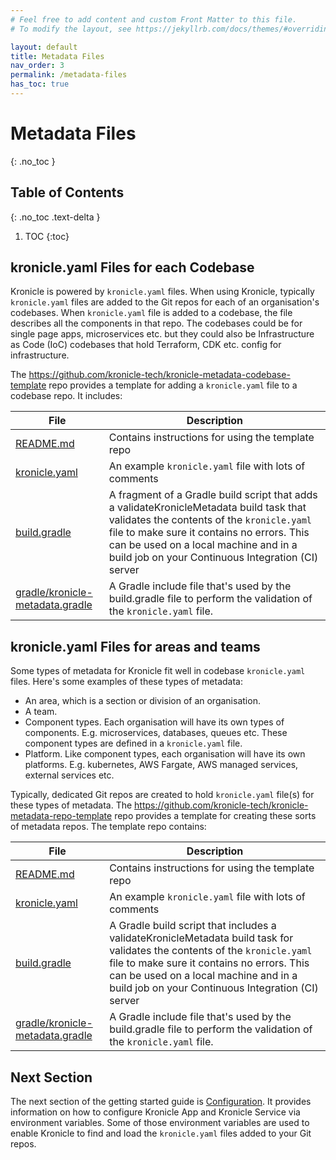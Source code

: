 ```yaml
---
# Feel free to add content and custom Front Matter to this file.
# To modify the layout, see https://jekyllrb.com/docs/themes/#overriding-theme-defaults

layout: default
title: Metadata Files
nav_order: 3
permalink: /metadata-files
has_toc: true
---
```


# Metadata Files
{: .no_toc }


## Table of Contents
{: .no_toc .text-delta }

1. TOC
   {:toc}


## kronicle.yaml Files for each Codebase 

Kronicle is powered by `kronicle.yaml` files.  When using Kronicle, typically `kronicle.yaml` files are added to the
Git repos for each of an organisation's codebases.  When `kronicle.yaml` file is added to a codebase, the file
describes all the components in that repo.  The codebases could be for single page apps, microservices etc. but they
could also be Infrastructure as Code (IoC) codebases that hold Terraform, CDK etc. config for infrastructure.    

The https://github.com/kronicle-tech/kronicle-metadata-codebase-template repo provides a template for adding a
`kronicle.yaml` file to a codebase repo.  It includes:

| File | Description |
|---|---|
| [README.md](https://github.com/kronicle-tech/kronicle-metadata-codebase-template/blob/main/README.md) | Contains instructions for using the template repo |
| [kronicle.yaml](https://github.com/kronicle-tech/kronicle-metadata-codebase-template/blob/main/kronicle.yaml) | An example `kronicle.yaml` file with lots of comments |
| [build.gradle](https://github.com/kronicle-tech/kronicle-metadata-codebase-template/blob/main/build.gradle) | A fragment of a Gradle build script that adds a validateKronicleMetadata build task that validates the contents of the `kronicle.yaml` file to make sure it contains no errors.  This can be used on a local machine and in a build job on your Continuous Integration (CI) server | 
| [gradle/kronicle-metadata.gradle](https://github.com/kronicle-tech/kronicle-metadata-codebase-template/blob/main/gradle/kronicle-metadata.gradle) | A Gradle include file that's used by the build.gradle file to perform the validation of the `kronicle.yaml` file.  | 


## kronicle.yaml Files for areas and teams

Some types of metadata for Kronicle fit well in codebase `kronicle.yaml` files.  Here's some examples of these types of
metadata:

* An area, which is a section or division of an organisation.  
* A team.  
* Component types.  Each organisation will have its own types of components.  E.g. microservices, databases, queues etc.  These component types are defined in a `kronicle.yaml` file.
* Platform.  Like component types, each organisation will have its own platforms.  E.g. kubernetes, AWS Fargate, AWS managed services, external services etc.  

Typically, dedicated Git repos are created to hold `kronicle.yaml` file(s) for these types of metadata.  The
https://github.com/kronicle-tech/kronicle-metadata-repo-template repo provides a template for creating these sorts of
metadata repos.  The template repo contains:

| File | Description |
|---|---|
| [README.md](https://github.com/kronicle-tech/kronicle-metadata-repo-template/blob/main/README.md) | Contains instructions for using the template repo |
| [kronicle.yaml](https://github.com/kronicle-tech/kronicle-metadata-repo-template/blob/main/kronicle.yaml) | An example `kronicle.yaml` file with lots of comments |
| [build.gradle](https://github.com/kronicle-tech/kronicle-metadata-repo-template/blob/main/build.gradle) | A Gradle build script that includes a validateKronicleMetadata build task for validates the contents of the `kronicle.yaml` file to make sure it contains no errors.  This can be used on a local machine and in a build job on your Continuous Integration (CI) server | 
| [gradle/kronicle-metadata.gradle](https://github.com/kronicle-tech/kronicle-metadata-repo-template/blob/main/gradle/kronicle-metadata.gradle) | A Gradle include file that's used by the build.gradle file to perform the validation of the `kronicle.yaml` file.  | 


## Next Section

The next section of the getting started guide is [Configuration](/configuration).  It provides information on how to
configure Kronicle App and Kronicle Service via environment variables.  Some of those environment variables are used
to enable Kronicle to find and load the `kronicle.yaml` files added to your Git repos.   
